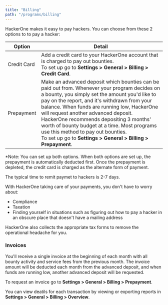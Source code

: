 ```yaml
---
title: "Billing"
path: "/programs/billing"
---
```


HackerOne makes it easy to pay hackers. You can choose from these 2 options to to pay a hacker:

Option | Detail
------ | ------
Credit Card | Add a credit card to your HackerOne account that is charged to pay out bounties.<br>To set up go to **Settings > General > Billing > Credit Card**. 
Prepayment | Make an advanced deposit which bounties can be paid out from. Whenever your program decides on a bounty, you simply set the amount you'd like to pay on the report, and it's withdrawn from your balance. When funds are running low, HackerOne will request another advanced deposit. HackerOne recommends depositing 3 months' worth of bounty budget at a time. Most programs use this method to pay out bounties.<br>To set up go to **Settings > General > Billing > Prepayment**. 

*Note: You can set up both options. When both options are set up, the prepayment is automatically deducted first. Once the prepayment is depleted, the credit card is charged as the alternate form of payment. 

The typical time to remit paymet to hackers is 2-7 days.

With HackerOne taking care of your payments, you don't have to worry about:
* Compliance
* Taxation
* Finding yourself in situations such as figuring out how to pay a hacker in an obscure place that doesn't have a mailing address

HackerOne also collects the appropriate tax forms to remove the operational headache for you.

### Invoices
You'll receive a single invoice at the beginning of each month with all bounty activity and service fees from the previous month. The invoice amount will be deducted each month from the advanced deposit, and when funds are running low, another advanced deposit will be requested. 

To request an invoice go to **Settings > General > Billing > Prepayment**. 

You can view deatils for each transaction by viewing or exporting reports in **Settings > General > Billing > Overview**. 

